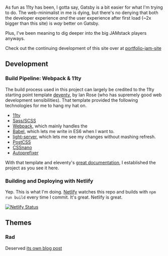 As fun as 11ty has been, I gotta say, Gatsby is a bit easier for what I'm trying to do.
The web-minimalist in me is dying, but there's no denying that both the developer experience _and_ the user experience after first load (~2x bigger than this site) is _way_ better on Gatsby.

Plus, I've been meaning to dig deeper into the big JAMstack players anyways.

Check out the continuing development of this site over at [portfolio-jam-site](https://github.com/decepulis/portfolio-jam-site)


## Development
### Build Pipeline: Webpack & 11ty
The build process used in this project can largely be credited to the 11ty starting point template [deventy](https://github.com/ianrose/deventy), by Ian Rose (who has supremely good web development sensibilities).
That template provided the following technologies for me to hang my hat on.
- [11ty](https://www.11ty.io/)
- [Sass/SCSS](https://github.com/sass/node-sass)
- [Webpack](https://webpack.js.org/), which mainly handles the
- [Babel](https://babeljs.io/), which lets me write in ES6 when I want to.
- [light-server](https://github.com/txchen/light-server), which lets me see my changes without mashing refresh.
- [PostCSS](https://postcss.org/)
- [CSSnano](https://cssnano.co/)
- [Autoprefixer](https://github.com/postcss/autoprefixer)

With that template and eleventy's [great documentation](https://www.11ty.io/docs/), I established the project as you see it here.

### Building and Deploying with Netlify
Yep. This is what I'm doing. [Netlify](http://netlify.com) watches this repo and builds with `npm run build` every time I commit. It's great. Netlify is great.

[![Netlify Status](https://api.netlify.com/api/v1/badges/83a24e36-aae8-43f2-9c18-3195caed5ea3/deploy-status)](https://app.netlify.com/sites/jovial-engelbart-1fa19d/deploys)

## Themes
### Rad
Deserved [its own blog post](https://jovial-engelbart-1fa19d.netlify.com/posts/blog/2019/portfolio-theme-rad/)
